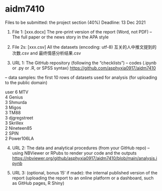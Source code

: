 # aidm7410
Files to be submitted: the project
section (40%)
Deadline: 13 Dec 2021
1. File 1: [xxx.docx] The pre-print version of the report (Word, not PDF)
– The full paper or the news story in the APA style

2. File 2s: [xxx.csv] All the datasets (encoding: utf-8)
互关的人中推文提到的次数.csv and 最终情感分析结果.csv

3. URL 1: The GitHub repository (following the “checklists”)
– codes (.ipynb or .py or .R, or SPSS syntax)
https://github.com/asphyxia0917/aidm7410

– data samples: the first 10 rows of datasets used for analysis (for uploading to
the public domain)
	          
  user
6 MTV	          
4 Genius	      
3 Shmurda	      
3 Migos         
3 TM88	        
3 djgregstreet	
3 Skrillex	    
2 Nineteen85	  
2 SPIN	        
2 Power106LA	  

4. URL 2: The data and analytical procedures (from your GitHub repo)
– using NBViewer or RPubs to render your code and the outputs
https://nbviewer.org/github/asphyxia0917/aidm7410/blob/main/analysis.ipynb

5. URL 3: (optional, bonus 15’ if made): the internal published
version of the report (uploading the report to an online platform
or a dashboard, such as GitHub pages, R Shiny) 
